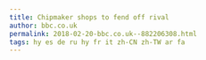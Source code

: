 ```yaml
---
title: Chipmaker shops to fend off rival
author: bbc.co.uk
permalink: 2018-02-20-bbc.co.uk--882206308.html
tags: hy es de ru hy fr it zh-CN zh-TW ar fa
---
```


